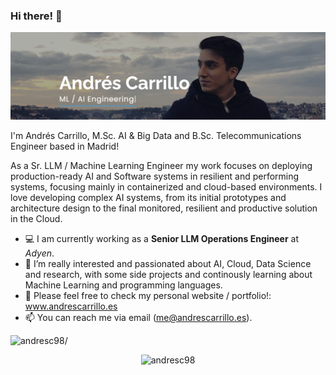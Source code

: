 ### Hi there! 👋

![alt text](https://github.com/andresC98/andresC98/blob/master/backgroundGithub.png?raw=true)

I'm Andrés Carrillo, M.Sc. AI & Big Data and B.Sc. Telecommunications Engineer based in Madrid!

As a Sr. LLM / Machine Learning Engineer my work focuses on deploying production-ready AI and Software systems in resilient and performing systems, focusing mainly in containerized and cloud-based environments. I love developing complex AI systems, from its initial prototypes and architecture design to the final monitored, resilient and productive solution in the Cloud.

- 💻 I am currently working as a **Senior LLM Operations Engineer** at *Adyen*.
- 🤔 I’m really interested and passionated about AI, Cloud, Data Science and research, with some side projects and continously learning about Machine Learning and programming languages.
- 💬 Please feel free to check my personal website / portfolio!: www.andrescarrillo.es
- 📫 You can reach me via email (me@andrescarrillo.es).

<p align="left"> <img src=https://komarev.com/ghpvc/?username=andresc98 alt=andresc98/> </p>

<p align="center"> <img src=https://github-readme-stats.vercel.app/api?username=andresc98&show_icons=true alt=andresc98 /> </p>
